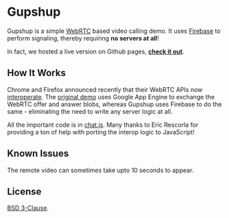 Gupshup
=======
Gupshup is a simple [WebRTC](http://webrtc.org) based video calling demo.
It uses [Firebase](https://www.firebase.com) to perform signaling, thereby
requiring **no servers at all**!

In fact, we hosted a live version on Github pages,
**[check it out](http://firebase.github.com/gupshup)**.

How It Works
------------
Chrome and Firefox announced recently that their WebRTC APIs now
[interoperate](http://www.webrtc.org/interop). The
[original demo](https://code.google.com/p/webrtc-samples/source/browse/trunk/apprtc/)
uses Google App Engine to exchange the WebRTC offer and answer blobs, whereas
Gupshup uses Firebase to do the same - eliminating the need to write any server
logic at all.

All the important code is in
[chat.js](https://github.com/firebase/gupshup/blob/gh-pages/js/chat.js). Many
thanks to Eric Rescorla for providing a ton of help with porting the interop
logic to JavaScript!

Known Issues
------------
The remote video can sometimes take upto 10 seconds to appear.

License
-------
[BSD 3-Clause](http://opensource.org/licenses/BSD-3-Clause).
